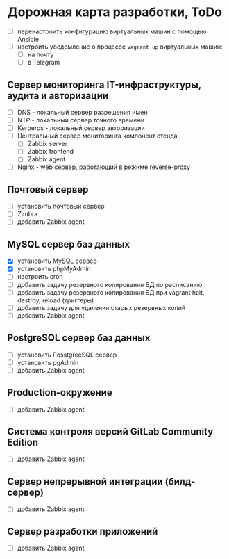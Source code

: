 # Дорожная карта разработки, ToDo

- [ ] перенастроить конфигурацию виртуальных машин с помощью Ansible
- [ ] настроить уведомление о процессе `vagrant up` виртуальных машин:
  - [ ] на почту
  - [ ] в Telegram

## Сервер мониторинга IT-инфраструктуры, аудита и авторизации

- [ ] DNS - локальный сервер разрешения имен
- [ ] NTP - локальный сервер точного времени
- [ ] Kerberos - локальный сервер авторизации
- [ ] Центральный сервер мониторинга компонент стенда
  - [ ] Zabbix server
  - [ ] Zabbix frontend
  - [ ] Zabbix agent
- [ ] Nginx - web сервер, работающий в режиме reverse-proxy

## Почтовый сервер

- [ ] установить почтовый сервер
- [ ] Zimbra
- [ ] добавить Zabbix agent

## MySQL сервер баз данных

- [x] установить MySQL сервер
- [x] установить phpMyAdmin
- [ ] настроить cron
- [ ] добавить задачу резервного копирования БД по расписанию
- [ ] добавить задачу резервного копирования БД при vagrant halt, destroy, reload (триггеры)
- [ ] добавить задачу для удаления старых резервных копий
- [ ] добавить Zabbix agent

## PostgreSQL сервер баз данных

- [ ] установить PosstgreeSQL сервер
- [ ] установить pgAdmin
- [ ] добавить Zabbix agent

## Production-окружение

- [ ] добавить Zabbix agent

## Система контроля версий GitLab Community Edition

- [ ] добавить Zabbix agent

## Сервер непрерывной интеграции (билд-сервер)

- [ ] добавить Zabbix agent

## Сервер разработки приложений

- [ ] добавить Zabbix agent
